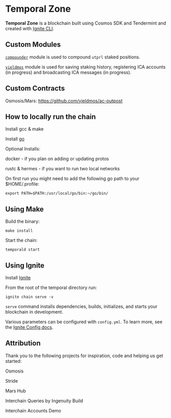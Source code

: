 # Temporal Zone
**Temporal Zone** is a blockchain built using Cosmos SDK and Tendermint and created with [Ignite CLI](https://ignite.com/cli).

## Custom Modules

[`compounder`](https://github.com/temporal-zone/temporal/blob/main/x/compounder/README.md) module is used to compound `utprl` staked positions.

[`yieldmos`](https://github.com/temporal-zone/temporal/blob/main/x/yieldmos/README.md) module is used for saving staking history, registering ICA accounts (in 
progress) and broadcasting ICA messages (in progress).

## Custom Contracts

Osmosis/Mars: https://github.com/yieldmos/ac-outpost

## How to locally run the chain

Install gcc & make

Install [go](https://go.dev/doc/install)

Optional Installs:

docker - if you plan on adding or updating protos

rustc & hermes - if you want to run two local networks

On first run you might need to add the following go path to your $HOME/.profile:
```
export PATH=$PATH:/usr/local/go/bin:~/go/bin/
```

## Using Make

Build the binary:
```
make install
```

Start the chain:
```
temporald start
```

## Using Ignite

Install [Ignite](https://docs.ignite.com/welcome/install)

From the root of the temporal directory run:
```
ignite chain serve -v
```

`serve` command installs dependencies, builds, initializes, and starts your blockchain in development.

Various parameters can be configured with `config.yml`. To learn more, see the [Ignite Config docs](https://docs.ignite.com/references/config).

## Attribution

Thank you to the following projects for inspiration, code and helping us get started:

Osmosis

Stride

Mars Hub

Interchain Queries by Ingenuity Build

Interchain Accounts Demo
